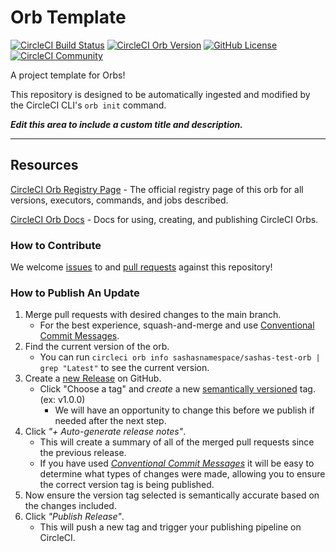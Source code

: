 # Orb Template


[![CircleCI Build Status](https://circleci.com/gh/SashaLsnko/sashas-test-orb.svg?style=shield "CircleCI Build Status")](https://circleci.com/gh/SashaLsnko/sashas-test-orb) [![CircleCI Orb Version](https://badges.circleci.com/orbs/sashasnamespace/sashas-test-orb.svg)](https://circleci.com/developer/orbs/orb/sashasnamespace/sashas-test-orb) [![GitHub License](https://img.shields.io/badge/license-MIT-lightgrey.svg)](https://raw.githubusercontent.com/SashaLsnko/sashas-test-orb/master/LICENSE) [![CircleCI Community](https://img.shields.io/badge/community-CircleCI%20Discuss-343434.svg)](https://discuss.circleci.com/c/ecosystem/orbs)



A project template for Orbs!

This repository is designed to be automatically ingested and modified by the CircleCI CLI's `orb init` command.

_**Edit this area to include a custom title and description.**_

---

## Resources

[CircleCI Orb Registry Page](https://circleci.com/developer/orbs/orb/sashasnamespace/sashas-test-orb) - The official registry page of this orb for all versions, executors, commands, and jobs described.

[CircleCI Orb Docs](https://circleci.com/docs/orb-intro/#section=configuration) - Docs for using, creating, and publishing CircleCI Orbs.

### How to Contribute

We welcome [issues](https://github.com/SashaLsnko/sashas-test-orb/issues) to and [pull requests](https://github.com/SashaLsnko/sashas-test-orb/pulls) against this repository!

### How to Publish An Update
1. Merge pull requests with desired changes to the main branch.
    - For the best experience, squash-and-merge and use [Conventional Commit Messages](https://conventionalcommits.org/).
2. Find the current version of the orb.
    - You can run `circleci orb info sashasnamespace/sashas-test-orb | grep "Latest"` to see the current version.
3. Create a [new Release](https://github.com/SashaLsnko/sashas-test-orb/releases/new) on GitHub.
    - Click "Choose a tag" and _create_ a new [semantically versioned](http://semver.org/) tag. (ex: v1.0.0)
      - We will have an opportunity to change this before we publish if needed after the next step.
4.  Click _"+ Auto-generate release notes"_.
    - This will create a summary of all of the merged pull requests since the previous release.
    - If you have used _[Conventional Commit Messages](https://conventionalcommits.org/)_ it will be easy to determine what types of changes were made, allowing you to ensure the correct version tag is being published.
5. Now ensure the version tag selected is semantically accurate based on the changes included.
6. Click _"Publish Release"_.
    - This will push a new tag and trigger your publishing pipeline on CircleCI.
